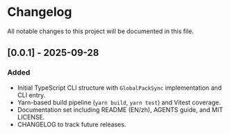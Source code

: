 ﻿# Changelog

All notable changes to this project will be documented in this file.

## [0.0.1] - 2025-09-28

### Added

- Initial TypeScript CLI structure with `GlobalPackSync` implementation and CLI entry.
- Yarn-based build pipeline (`yarn build`, `yarn test`) and Vitest coverage.
- Documentation set including README (EN/zh), AGENTS guide, and MIT LICENSE.
- CHANGELOG to track future releases.

